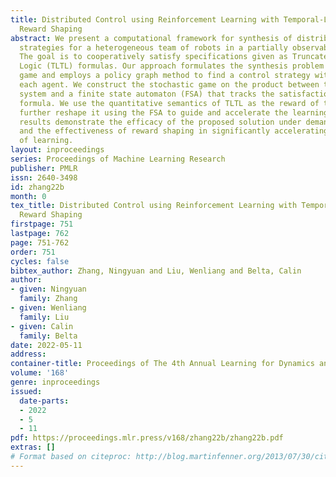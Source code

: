 ```yaml
---
title: Distributed Control using Reinforcement Learning with Temporal-Logic-Based
  Reward Shaping
abstract: We present a computational framework for synthesis of distributed control
  strategies for a heterogeneous team of robots in a partially observable environment.
  The goal is to cooperatively satisfy specifications given as Truncated Linear Temporal
  Logic (TLTL) formulas. Our approach formulates the synthesis problem as a stochastic
  game and employs a policy graph method to find a control strategy with memory for
  each agent. We construct the stochastic game on the product between the team transition
  system and a finite state automaton (FSA) that tracks the satisfaction of the TLTL
  formula. We use the quantitative semantics of TLTL as the reward of the game, and
  further reshape it using the FSA to guide and accelerate the learning process. Simulation
  results demonstrate the efficacy of the proposed solution under demanding task specifications
  and the effectiveness of reward shaping in significantly accelerating the speed
  of learning.
layout: inproceedings
series: Proceedings of Machine Learning Research
publisher: PMLR
issn: 2640-3498
id: zhang22b
month: 0
tex_title: Distributed Control using Reinforcement Learning with Temporal-Logic-Based
  Reward Shaping
firstpage: 751
lastpage: 762
page: 751-762
order: 751
cycles: false
bibtex_author: Zhang, Ningyuan and Liu, Wenliang and Belta, Calin
author:
- given: Ningyuan
  family: Zhang
- given: Wenliang
  family: Liu
- given: Calin
  family: Belta
date: 2022-05-11
address:
container-title: Proceedings of The 4th Annual Learning for Dynamics and Control Conference
volume: '168'
genre: inproceedings
issued:
  date-parts:
  - 2022
  - 5
  - 11
pdf: https://proceedings.mlr.press/v168/zhang22b/zhang22b.pdf
extras: []
# Format based on citeproc: http://blog.martinfenner.org/2013/07/30/citeproc-yaml-for-bibliographies/
---
```

